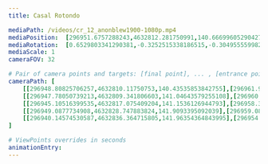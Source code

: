 ```yaml
---
title: Casal Rotondo

mediaPath: /videos/cr_12_anonblew1900-1080p.mp4
mediaPosition:  [296951.6757288243,4632812.281750991,140.66699605290427]
mediaRotation:  [0.6529803341290381,-0.3252515338186515,-0.3049555599825983,0.6122338029095127]
mediaScale: 1
cameraFOV: 32

# Pair of camera points and targets: [final point], ... , [entrance point]
cameraPath: [
    [[296948.80825706257,4632810.11750753,140.43535853842755],[296961.9508359704,4632820.036956726,141.4970304797792]],
    [[296947.78050739213,4632809.341806603,141.04643579255108],[296960.59820087906,4632819.683340538,140.04174203914832]],
    [[296945.10516399535,4632817.075409204,141.1536126944793],[296958.3722217467,4632807.412400377,139.4620338332107]],
    [[296949.0877734908,4632828.747883824,141.9093395092039],[296959.0810252713,4632815.810355066,139.67209376937654]],
    [[296940.14574530587,4632836.364715805,141.96354364843995],[296954.4690298529,4632828.228500003,141.01722858128144]]
]

# ViewPoints overrides in seconds
animationEntry:
---
```

